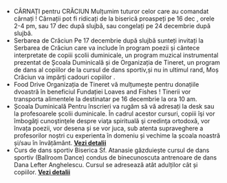 * <label>CÂRNAȚI pentru CRĂCIUN</label> Mulțumim tuturor celor care au comandat cârnați ! Cârnații pot fi ridicați de la biserică proaspeți pe 16 dec , orele 2-4 pm, sau 17 dec după slujbă, sau congelați pe 24 decembrie după slujbă.
* <label>Serbarea de Crăciun</label> Pe 17 decembrie după slujbă sunteți invitați la Serbarea de Crăciun care va include în program poezii și cântece interpretate de copiii școlii duminicale, un program muzical instrumental prezentat de Școala Duminicală și de Organizația de Tineret, un program de dans al copiilor de la cursul de dans sportiv,și nu in ultimul rand, Moș Crăciun va impărți cadouri copiilor .
* <label>Food Drive</label> Organizația de Tineret vă mulțumește pentru donațiile dvoastră în beneficiul Fundației Loaves and Fishes ! Tinerii vor transporta alimentele la destinatar pe 16 decembrie la ora 10 am.
* <label>Școala Duminicală</label>  Pentru înscrieri va rugăm să vă adresați la desk sau la profesoarele școlii duminicale. În cadrul acestor cursuri, copiii îşi vor îmbogăţi cunoştinţele despre viaţa spirituală şi credinţa ortodoxă, vor învața poezii, vor desena și se vor juca, sub atenta supraveghere a profesorilor noștri cu experienta în domeniu și vechime la școala noastră și/sau în învățământ. <a href="{{ site.baseurl }}/ro/scoala-duminicala.html"><strong>Vezi&nbsp;detalii</strong></a>
* <label>Curs de dans sportiv</label> Biserica Sf. Atanasie găzduiește cursul de dans sportiv (Ballroom Dance) condus de binecunoscuta antrenoare de dans Dana Lefter Anghelescu. Cursul se adresează atât adulților cât și copiilor. <a href="{{ site.baseurl }}/ro/curs-de-dans.html"><strong>Vezi&nbsp;detalii</strong></a>